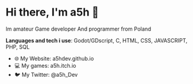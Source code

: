 # Hi there, I'm a5h 👋

Im amateur Game developer And programmer from Poland

**Languages and tech i use**: Godot/GDscript, C, HTML, CSS, JAVASCRIPT, PHP, SQL

- 🌐 My Website: a5hdev.github.io
- 💻 My games: a5h.itch.io
- 🐦 My Twitter: @a5h_Dev
